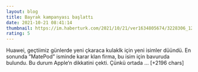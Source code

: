 ```yaml
--- 
layout: blog
title: Bayrak kampanyası başlattı
date: 2021-10-21 08:41:14
thumbnail: https://im.haberturk.com/2021/10/21/ver1634805674/3228306_1200x627.jpg
rating: 5
---
```

Huawei, geçtiimiz günlerde yeni çkaraca kulaklk için yeni isimler düündü. En sonunda ”MatePod” isminde karar klan firma, bu isim için bavuruda bulundu. Bu durum Apple‘n dikkatini çekti. Çünkü ortada … [+2196 chars]
